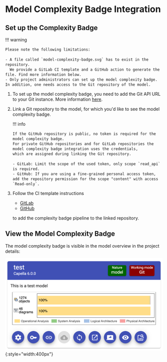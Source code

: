 <!--
 ~ SPDX-FileCopyrightText: Copyright DB InfraGO AG and contributors
 ~ SPDX-License-Identifier: Apache-2.0
 -->

# Model Complexity Badge Integration

## Set up the Complexity Badge

!!! warning

    Please note the following limitations:

    - A file called `model-complexity-badge.svg` has to exist in the repository.
      We provide a GitLab CI template and a GitHub action to generate the file. Find more information below.
    - Only project administrators can set up the model complexity badge. In addition, one needs access to the Git repository of the model.

1.  To set up the model complexity badge, you need to add the Git API URL to
    your Git instance. More information
    [here](../../../admin/settings/model-sources/git.md).
1.  Link a Git repository to the model, for which you'd like to see the model
    complexity badge.

    !!! info

        If the GitHub repository is public, no token is required for the model complexity badge.
        For private GitHub repositories and for GitLab repositories the model complexity badge integration uses the credentials,
        which are assigned during linking the Git repository.

        - GitLab: Limit the scope of the used token, only scope `read_api` is required.
        - GitHub: If you are using a fine-grained personal access token, add the repository permission for the scope "content" with access `Read-only`.

1.  Follow the CI template instructions

    - [GitLab](https://github.com/DSD-DBS/py-capellambse/tree/master/ci-templates/gitlab#model-badge)
    - [GitHub](https://github.com/DSD-DBS/py-capellambse/tree/master/ci-templates/github#model-badge)

    to add the complexity badge pipeline to the linked repository.

## View the Model Complexity Badge

The model complexity badge is visible in the model overview in the project
details:

![Model complexity badge](./complexity_badge.png){:style="width:400px"}
